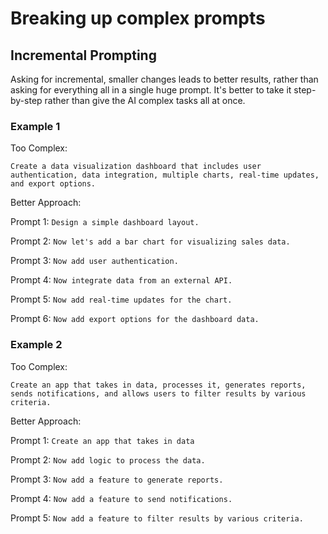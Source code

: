 # Breaking up complex prompts

## Incremental Prompting
       
Asking for incremental, smaller changes leads to better results, rather than asking for everything all in a single huge prompt. It's better to take it step-by-step rather than give the AI complex tasks all at once.

### Example 1                      
Too Complex:

`Create a data visualization dashboard that includes user authentication, data integration, multiple charts, real-time updates, and export options.`

Better Approach:

Prompt 1: `Design a simple dashboard layout.`

Prompt 2: `Now let's add a bar chart for visualizing sales data.`

Prompt 3: `Now add user authentication.`

Prompt 4: `Now integrate data from an external API.`

Prompt 5: `Now add real-time updates for the chart.`

Prompt 6: `Now add export options for the dashboard data.`

### Example 2                 
Too Complex:

`Create an app that takes in data, processes it, generates reports, sends notifications, and allows users to filter results by various criteria.`
                    
Better Approach:

Prompt 1: `Create an app that takes in data`

Prompt 2: `Now add logic to process the data.`

Prompt 3: `Now add a feature to generate reports.`

Prompt 4: `Now add a feature to send notifications.`

Prompt 5: `Now add a feature to filter results by various criteria.`


                    